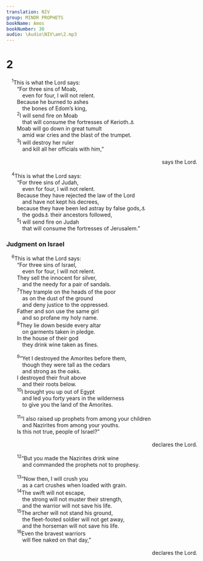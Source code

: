 ```yaml
---
translation: NIV
group: MINOR PROPHETS
bookName: Amos 
bookNumber: 30
audio: \Audio\NIV\am\2.mp3
---
```


<div class="title"><h1>2</h1></div>
<span class="verse am_2_1"> <sup>1</sup>This is what the Lord says: <br/>  “For three sins of Moab, <br/>   even for four, I will not relent. <br/>  Because he burned to ashes <br/>   the bones of Edom’s king, <br/></span>
<span class="verse am_2_2">  <sup>2</sup>I will send fire on Moab <br/>   that will consume the fortresses of Kerioth.<a data-toggle="tooltip" data-placement="bottom" title="Or of her cities">⚓</a><br/>  Moab will go down in great tumult <br/>   amid war cries and the blast of the trumpet. <br/></span>
<span class="verse am_2_3">  <sup>3</sup>I will destroy her ruler <br/>   and kill all her officials with him,” <br/> <aside style="text-align:right;">says the Lord. </aside><br/></span>
<span class="verse am_2_4"> <sup>4</sup>This is what the Lord says: <br/>  “For three sins of Judah, <br/>   even for four, I will not relent. <br/>  Because they have rejected the law of the Lord<br/>   and have not kept his decrees, <br/>  because they have been led astray by false gods,<a data-toggle="tooltip" data-placement="bottom" title="Or by lies">⚓</a><br/>   the gods<a data-toggle="tooltip" data-placement="bottom" title="Or lies">⚓</a> their ancestors followed, <br/></span>
<span class="verse am_2_5">  <sup>5</sup>I will send fire on Judah <br/>   that will consume the fortresses of Jerusalem.” <br/></span>
<div class="title"><h3>Judgment on Israel </h3></div>
<span class="verse am_2_6"> <sup>6</sup>This is what the Lord says: <br/>  “For three sins of Israel, <br/>   even for four, I will not relent. <br/>  They sell the innocent for silver, <br/>   and the needy for a pair of sandals. <br/></span>
<span class="verse am_2_7">  <sup>7</sup>They trample on the heads of the poor <br/>   as on the dust of the ground <br/>   and deny justice to the oppressed. <br/>  Father and son use the same girl <br/>   and so profane my holy name. <br/></span>
<span class="verse am_2_8">  <sup>8</sup>They lie down beside every altar <br/>   on garments taken in pledge. <br/>  In the house of their god <br/>   they drink wine taken as fines. <br/><br/></span>
<span class="verse am_2_9">  <sup>9</sup>“Yet I destroyed the Amorites before them, <br/>   though they were tall as the cedars <br/>   and strong as the oaks. <br/>  I destroyed their fruit above <br/>   and their roots below. <br/></span>
<span class="verse am_2_10">  <sup>10</sup>I brought you up out of Egypt <br/>   and led you forty years in the wilderness <br/>   to give you the land of the Amorites. <br/><br/></span>
<span class="verse am_2_11">  <sup>11</sup>“I also raised up prophets from among your children <br/>   and Nazirites from among your youths. <br/>  Is this not true, people of Israel?” <br/> <aside style="text-align:right;">declares the Lord. </aside><br/></span>
<span class="verse am_2_12">  <sup>12</sup>“But you made the Nazirites drink wine <br/>   and commanded the prophets not to prophesy. <br/><br/></span>
<span class="verse am_2_13">  <sup>13</sup>“Now then, I will crush you <br/>   as a cart crushes when loaded with grain. <br/></span>
<span class="verse am_2_14">  <sup>14</sup>The swift will not escape, <br/>   the strong will not muster their strength, <br/>   and the warrior will not save his life. <br/></span>
<span class="verse am_2_15">  <sup>15</sup>The archer will not stand his ground, <br/>   the fleet-footed soldier will not get away, <br/>   and the horseman will not save his life. <br/></span>
<span class="verse am_2_16">  <sup>16</sup>Even the bravest warriors <br/>   will flee naked on that day,” <br/> <aside style="text-align:right;">declares the Lord. </aside><br/></span>
